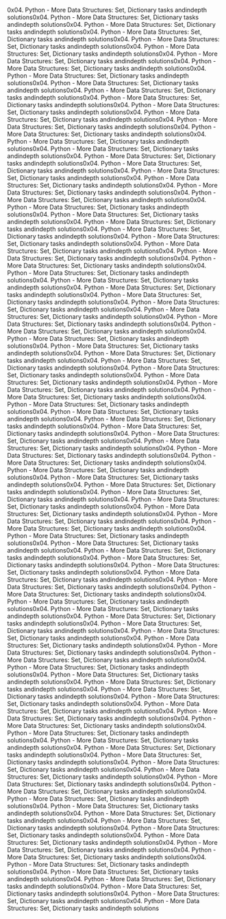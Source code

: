 0x04. Python - More Data Structures: Set, Dictionary tasks andindepth solutions0x04. Python - More Data Structures: Set, Dictionary tasks andindepth solutions0x04. Python - More Data Structures: Set, Dictionary tasks andindepth solutions0x04. Python - More Data Structures: Set, Dictionary tasks andindepth solutions0x04. Python - More Data Structures: Set, Dictionary tasks andindepth solutions0x04. Python - More Data Structures: Set, Dictionary tasks andindepth solutions0x04. Python - More Data Structures: Set, Dictionary tasks andindepth solutions0x04. Python - More Data Structures: Set, Dictionary tasks andindepth solutions0x04. Python - More Data Structures: Set, Dictionary tasks andindepth solutions0x04. Python - More Data Structures: Set, Dictionary tasks andindepth solutions0x04. Python - More Data Structures: Set, Dictionary tasks andindepth solutions0x04. Python - More Data Structures: Set, Dictionary tasks andindepth solutions0x04. Python - More Data Structures: Set, Dictionary tasks andindepth solutions0x04. Python - More Data Structures: Set, Dictionary tasks andindepth solutions0x04. Python - More Data Structures: Set, Dictionary tasks andindepth solutions0x04. Python - More Data Structures: Set, Dictionary tasks andindepth solutions0x04. Python - More Data Structures: Set, Dictionary tasks andindepth solutions0x04. Python - More Data Structures: Set, Dictionary tasks andindepth solutions0x04. Python - More Data Structures: Set, Dictionary tasks andindepth solutions0x04. Python - More Data Structures: Set, Dictionary tasks andindepth solutions0x04. Python - More Data Structures: Set, Dictionary tasks andindepth solutions0x04. Python - More Data Structures: Set, Dictionary tasks andindepth solutions0x04. Python - More Data Structures: Set, Dictionary tasks andindepth solutions0x04. Python - More Data Structures: Set, Dictionary tasks andindepth solutions0x04. Python - More Data Structures: Set, Dictionary tasks andindepth solutions0x04. Python - More Data Structures: Set, Dictionary tasks andindepth solutions0x04. Python - More Data Structures: Set, Dictionary tasks andindepth solutions0x04. Python - More Data Structures: Set, Dictionary tasks andindepth solutions0x04. Python - More Data Structures: Set, Dictionary tasks andindepth solutions0x04. Python - More Data Structures: Set, Dictionary tasks andindepth solutions0x04. Python - More Data Structures: Set, Dictionary tasks andindepth solutions0x04. Python - More Data Structures: Set, Dictionary tasks andindepth solutions0x04. Python - More Data Structures: Set, Dictionary tasks andindepth solutions0x04. Python - More Data Structures: Set, Dictionary tasks andindepth solutions0x04. Python - More Data Structures: Set, Dictionary tasks andindepth solutions0x04. Python - More Data Structures: Set, Dictionary tasks andindepth solutions0x04. Python - More Data Structures: Set, Dictionary tasks andindepth solutions0x04. Python - More Data Structures: Set, Dictionary tasks andindepth solutions0x04. Python - More Data Structures: Set, Dictionary tasks andindepth solutions0x04. Python - More Data Structures: Set, Dictionary tasks andindepth solutions0x04. Python - More Data Structures: Set, Dictionary tasks andindepth solutions0x04. Python - More Data Structures: Set, Dictionary tasks andindepth solutions0x04. Python - More Data Structures: Set, Dictionary tasks andindepth solutions0x04. Python - More Data Structures: Set, Dictionary tasks andindepth solutions0x04. Python - More Data Structures: Set, Dictionary tasks andindepth solutions0x04. Python - More Data Structures: Set, Dictionary tasks andindepth solutions0x04. Python - More Data Structures: Set, Dictionary tasks andindepth solutions0x04. Python - More Data Structures: Set, Dictionary tasks andindepth solutions0x04. Python - More Data Structures: Set, Dictionary tasks andindepth solutions0x04. Python - More Data Structures: Set, Dictionary tasks andindepth solutions0x04. Python - More Data Structures: Set, Dictionary tasks andindepth solutions0x04. Python - More Data Structures: Set, Dictionary tasks andindepth solutions0x04. Python - More Data Structures: Set, Dictionary tasks andindepth solutions0x04. Python - More Data Structures: Set, Dictionary tasks andindepth solutions0x04. Python - More Data Structures: Set, Dictionary tasks andindepth solutions0x04. Python - More Data Structures: Set, Dictionary tasks andindepth solutions0x04. Python - More Data Structures: Set, Dictionary tasks andindepth solutions0x04. Python - More Data Structures: Set, Dictionary tasks andindepth solutions0x04. Python - More Data Structures: Set, Dictionary tasks andindepth solutions0x04. Python - More Data Structures: Set, Dictionary tasks andindepth solutions0x04. Python - More Data Structures: Set, Dictionary tasks andindepth solutions0x04. Python - More Data Structures: Set, Dictionary tasks andindepth solutions0x04. Python - More Data Structures: Set, Dictionary tasks andindepth solutions0x04. Python - More Data Structures: Set, Dictionary tasks andindepth solutions0x04. Python - More Data Structures: Set, Dictionary tasks andindepth solutions0x04. Python - More Data Structures: Set, Dictionary tasks andindepth solutions0x04. Python - More Data Structures: Set, Dictionary tasks andindepth solutions0x04. Python - More Data Structures: Set, Dictionary tasks andindepth solutions0x04. Python - More Data Structures: Set, Dictionary tasks andindepth solutions0x04. Python - More Data Structures: Set, Dictionary tasks andindepth solutions0x04. Python - More Data Structures: Set, Dictionary tasks andindepth solutions0x04. Python - More Data Structures: Set, Dictionary tasks andindepth solutions0x04. Python - More Data Structures: Set, Dictionary tasks andindepth solutions0x04. Python - More Data Structures: Set, Dictionary tasks andindepth solutions0x04. Python - More Data Structures: Set, Dictionary tasks andindepth solutions0x04. Python - More Data Structures: Set, Dictionary tasks andindepth solutions0x04. Python - More Data Structures: Set, Dictionary tasks andindepth solutions0x04. Python - More Data Structures: Set, Dictionary tasks andindepth solutions0x04. Python - More Data Structures: Set, Dictionary tasks andindepth solutions0x04. Python - More Data Structures: Set, Dictionary tasks andindepth solutions0x04. Python - More Data Structures: Set, Dictionary tasks andindepth solutions0x04. Python - More Data Structures: Set, Dictionary tasks andindepth solutions0x04. Python - More Data Structures: Set, Dictionary tasks andindepth solutions0x04. Python - More Data Structures: Set, Dictionary tasks andindepth solutions0x04. Python - More Data Structures: Set, Dictionary tasks andindepth solutions0x04. Python - More Data Structures: Set, Dictionary tasks andindepth solutions0x04. Python - More Data Structures: Set, Dictionary tasks andindepth solutions0x04. Python - More Data Structures: Set, Dictionary tasks andindepth solutions0x04. Python - More Data Structures: Set, Dictionary tasks andindepth solutions0x04. Python - More Data Structures: Set, Dictionary tasks andindepth solutions0x04. Python - More Data Structures: Set, Dictionary tasks andindepth solutions0x04. Python - More Data Structures: Set, Dictionary tasks andindepth solutions0x04. Python - More Data Structures: Set, Dictionary tasks andindepth solutions0x04. Python - More Data Structures: Set, Dictionary tasks andindepth solutions0x04. Python - More Data Structures: Set, Dictionary tasks andindepth solutions0x04. Python - More Data Structures: Set, Dictionary tasks andindepth solutions0x04. Python - More Data Structures: Set, Dictionary tasks andindepth solutions0x04. Python - More Data Structures: Set, Dictionary tasks andindepth solutions0x04. Python - More Data Structures: Set, Dictionary tasks andindepth solutions0x04. Python - More Data Structures: Set, Dictionary tasks andindepth solutions0x04. Python - More Data Structures: Set, Dictionary tasks andindepth solutions0x04. Python - More Data Structures: Set, Dictionary tasks andindepth solutions0x04. Python - More Data Structures: Set, Dictionary tasks andindepth solutions0x04. Python - More Data Structures: Set, Dictionary tasks andindepth solutions0x04. Python - More Data Structures: Set, Dictionary tasks andindepth solutions0x04. Python - More Data Structures: Set, Dictionary tasks andindepth solutions0x04. Python - More Data Structures: Set, Dictionary tasks andindepth solutions0x04. Python - More Data Structures: Set, Dictionary tasks andindepth solutions0x04. Python - More Data Structures: Set, Dictionary tasks andindepth solutions0x04. Python - More Data Structures: Set, Dictionary tasks andindepth solutions
